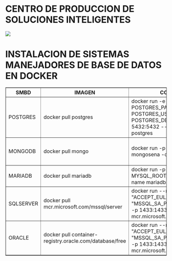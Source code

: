 <link href="https://cdn.jsdelivr.net/npm/bootstrap@5.0.2/dist/css/bootstrap.min.css" rel="stylesheet" integrity="sha384-EVSTQN3/azprG1Anm3QDgpJLIm9Nao0Yz1ztcQTwFspd3yD65VohhpuuCOmLASjC" crossorigin="anonymous">
<h1><b>CENTRO DE PRODUCCION DE SOLUCIONES INTELIGENTES</b></h1>
<link href="http://siomi.datasena.com/analitica/Estilo.css" rel="stylesheet" type="text/css" />

<img src="https://blogger.googleusercontent.com/img/a/AVvXsEimdqxynaYJeDRuTUp3lzEWFnnQSC2KTVSxvnV70I2eZ5tOCfjwdNnExSTSm2tCf1xBFHVHwsN80OCpDCO0J80UTNWxPC86s7s5aB8rnizg7guNowqTxhr5Fd9WH48n7pn8uLZNFTgXuSGUH6BNncmfQEpOz9pAe_T0zD8n2-aGZk8-C_l6GWk-aq60fQ=s960">
<br>
<div class="container-md">
<h1><b>INSTALACION DE SISTEMAS MANEJADORES DE BASE DE DATOS EN DOCKER </b></h1>
<table border="1" class="table table-success table-striped mp-4">
    <th>SMBD</th>
    <th>IMAGEN</th>
    <th width="40%">CONTENEDOR</th>
    <th>SOFTWARE</th>
    </tr>
    <tr>
        <td>POSTGRES</td>
        <td>docker pull postgres</td>
        <td>docker run -e POSTGRES_PASSWORD=root -e POSTGRES_USER=root -e POSTGRES_DB=Analitica -p 5432:5432 --name pgsqlsena -d postgres</td>
        <td><a href="https://sourceforge.net/projects/pgsqlportable/files/latest/download" target="xxx">POSTGRES PORTABLE</a><br>
        <a href="https://dbeaver.io/files/dbeaver-ce-latest-x86_64-setup.exe" target="xxx">DBEAVER</a></td>
        </td>
    </tr>
    <tr>
        <td>MONGODB</td>
        <td>docker pull mongo</td>
        <td>docker run -p 27017:27017 --name mongosena -d mongo</td>
        <td><a href="https://fastdl.mongodb.org/windows/mongodb-windows-x86_64-6.0.1-signed.msi" target="xxx">MONGO SERVER</a><br>
            <a href="https://downloads.mongodb.com/compass/mongodb-compass-1.32.6-win32-x64.exe" target="xxx">MONGO COMPAS</a><br>
            </td>
    </tr>
    <tr>
        <td>MARIADB</td>
        <td>docker pull mariadb</td>
        <td>docker run -p 3306:3306 -e MYSQL_ROOT_PASSWORD=root --name mariadbsena -d mariadb
        <td><a href="https://dbeaver.io/files/dbeaver-ce-latest-x86_64-setup.exe" target="xxx">DBEAVER</a></td>
        </td>
    </tr>
    <tr>
        <td>SQLSERVER</td>
        <td>docker pull mcr.microsoft.com/mssql/server</td>
        <td>docker run --name "misqlserver" -e "ACCEPT_EULA=Y" -e "MSSQL_SA_PASSWORD=SQL#1234" -p 1433:1433 -d mcr.microsoft.com/mssql/server</td>
        <td><a href="https://dbeaver.io/files/dbeaver-ce-latest-x86_64-setup.exe" target="xxx">DBEAVER</a><br>
            <a href="https://aka.ms/ssmsfullsetup" target="xxx">SQL SERVER MANADEMENT STUDIO</a></td>
        </td>
    </tr>
    <tr>
        <td>ORACLE</td>
        <td>docker pull container-registry.oracle.com/database/free </td>
        <td>docker run --name "misqlserver" -e "ACCEPT_EULA=Y" -e "MSSQL_SA_PASSWORD=SQL#1234" -p 1433:1433 -d mcr.microsoft.com/mssql/server</td>
        <td><a href="https://dbeaver.io/files/dbeaver-ce-latest-x86_64-setup.exe" target="xxx">DBEAVER</a><br>
            <a href="https://download.oracle.com/otn_software/java/sqldeveloper/sqldeveloper-23.1.1.345.2114-x64.zip" target="xxx">SQLDEVELOPER</a></td>
        </td>
    </tr>
    
</table>
</div>